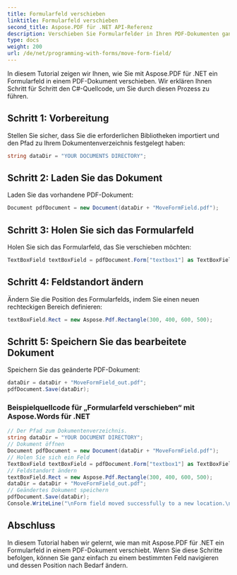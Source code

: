 ```yaml
---
title: Formularfeld verschieben
linktitle: Formularfeld verschieben
second_title: Aspose.PDF für .NET API-Referenz
description: Verschieben Sie Formularfelder in Ihren PDF-Dokumenten ganz einfach mit Aspose.PDF für .NET.
type: docs
weight: 200
url: /de/net/programming-with-forms/move-form-field/
---
```


In diesem Tutorial zeigen wir Ihnen, wie Sie mit Aspose.PDF für .NET ein Formularfeld in einem PDF-Dokument verschieben. Wir erklären Ihnen Schritt für Schritt den C#-Quellcode, um Sie durch diesen Prozess zu führen.

## Schritt 1: Vorbereitung

Stellen Sie sicher, dass Sie die erforderlichen Bibliotheken importiert und den Pfad zu Ihrem Dokumentenverzeichnis festgelegt haben:

```csharp
string dataDir = "YOUR DOCUMENTS DIRECTORY";
```

## Schritt 2: Laden Sie das Dokument

Laden Sie das vorhandene PDF-Dokument:

```csharp
Document pdfDocument = new Document(dataDir + "MoveFormField.pdf");
```

## Schritt 3: Holen Sie sich das Formularfeld

Holen Sie sich das Formularfeld, das Sie verschieben möchten:

```csharp
TextBoxField textBoxField = pdfDocument.Form["textbox1"] as TextBoxField;
```

## Schritt 4: Feldstandort ändern

Ändern Sie die Position des Formularfelds, indem Sie einen neuen rechteckigen Bereich definieren:

```csharp
textBoxField.Rect = new Aspose.Pdf.Rectangle(300, 400, 600, 500);
```

## Schritt 5: Speichern Sie das bearbeitete Dokument

Speichern Sie das geänderte PDF-Dokument:

```csharp
dataDir = dataDir + "MoveFormField_out.pdf";
pdfDocument.Save(dataDir);
```

### Beispielquellcode für „Formularfeld verschieben“ mit Aspose.Words für .NET 
```csharp
// Der Pfad zum Dokumentenverzeichnis.
string dataDir = "YOUR DOCUMENT DIRECTORY";
// Dokument öffnen
Document pdfDocument = new Document(dataDir + "MoveFormField.pdf");
// Holen Sie sich ein Feld
TextBoxField textBoxField = pdfDocument.Form["textbox1"] as TextBoxField;
// Feldstandort ändern
textBoxField.Rect = new Aspose.Pdf.Rectangle(300, 400, 600, 500);
dataDir = dataDir + "MoveFormField_out.pdf";
// Geändertes Dokument speichern
pdfDocument.Save(dataDir);
Console.WriteLine("\nForm field moved successfully to a new location.\nFile saved at " + dataDir);
```

## Abschluss

In diesem Tutorial haben wir gelernt, wie man mit Aspose.PDF für .NET ein Formularfeld in einem PDF-Dokument verschiebt. Wenn Sie diese Schritte befolgen, können Sie ganz einfach zu einem bestimmten Feld navigieren und dessen Position nach Bedarf ändern.